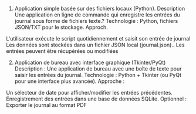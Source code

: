 1. Application simple basée sur des fichiers locaux (Python).
Description 
Une application en ligne de commande qui enregistre les entrées du journal sous forme de fichiers texte.?
Technologie : Python, fichiers JSON/TXT pour le stockage.
Approch.

L'utilisateur exécute le script quotidiennement et saisit son entrée de journal
Les données sont stockées dans un fichier JSON local (journal.json)..
Les entrées peuvent être récupérées ou modifiées


2. Application de bureau avec interface graphique (Tkinter/PyQt)
Description :
Une application de bureau avec une boîte de texte pour saisir les entrées du journal.
Technologie : Python + Tkinter (ou PyQt pour une interface plus avancée).
Approche :

Un sélecteur de date pour afficher/modifier les entrées précédentes.
Enregistrement des entrées dans une base de données SQLite.
Optionnel : Exporter le journal au format PDF
